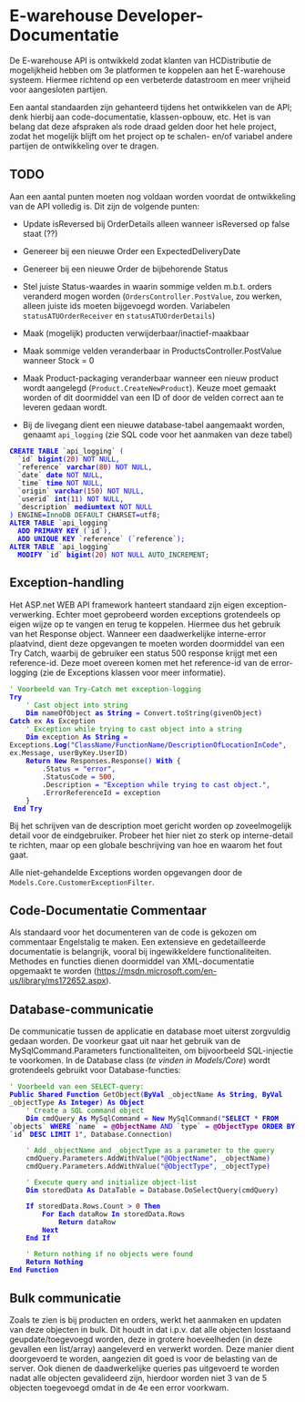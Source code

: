 # E-warehouse Developer-Documentatie
De E-warehouse API is ontwikkeld zodat klanten van HCDistributie de mogelijkheid hebben om 3e platformen te koppelen aan het E-warehouse systeem. Hiermee richtend op een verbeterde datastroom en meer vrijheid voor aangesloten partijen.

Een aantal standaarden zijn gehanteerd tijdens het ontwikkelen van de API; denk hierbij aan code-documentatie, klassen-opbouw, etc. Het is van belang dat deze afspraken als rode draad gelden door het hele project, zodat het mogelijk blijft om het project op te schalen- en/of variabel andere partijen de ontwikkeling over te dragen.

## TODO
Aan een aantal punten moeten nog voldaan worden voordat de ontwikkeling van de API volledig is. Dit zijn de volgende punten:
- Update isReversed bij OrderDetails alleen wanneer isReversed op false staat (??)

- Genereer bij een nieuwe Order een ExpectedDeliveryDate

- Genereer bij een nieuwe Order de bijbehorende Status

- Stel juiste Status-waardes in waarin sommige velden m.b.t. orders veranderd mogen worden (`OrdersController.PostValue`, zou werken, alleen juiste ids moeten bijgevoegd worden. Variabelen `statusATUOrderReceiver` en `statusATUOrderDetails`)

- Maak (mogelijk) producten verwijderbaar/inactief-maakbaar


- Maak sommige velden veranderbaar in ProductsController.PostValue wanneer Stock = 0

- Maak Product-packaging veranderbaar wanneer een nieuw product wordt aangelegd (`Product.CreateNewProduct`). Keuze moet gemaakt worden of dit doormiddel van een ID of door de velden correct aan te leveren gedaan wordt.

- Bij de livegang dient een nieuwe database-tabel aangemaakt worden, genaamt `api_logging` (zie SQL code voor het aanmaken van deze tabel)

<pre><code><span style='color:#0000ff; font-weight:bold; '>CREATE</span> <span style='color:#0000ff; font-weight:bold; '>TABLE</span> <span style='color:#0000e6; '>`</span><span style='color:#000000;'>api_logging</span><span style='color:#0000e6; '>`</span> <span style='color:#0000ff; '>(</span>
  <span style='color:#0000e6; '>`</span><span style='color:#000000;'>id</span><span style='color:#0000e6; '>`</span> <span style='color:#0000ff; font-weight:bold; '>bigint</span><span style='color:#0000ff; '>(</span><span style='color:#800000; '>20</span><span style='color:#0000ff; '>)</span> <span style='color:#0000ff; '>NOT</span> <span style='color:#0000ff; '>NULL</span><span style='color:#0000ff; '>,</span>
  <span style='color:#0000e6; '>`</span><span style='color:#000000;'>reference</span><span style='color:#0000e6; '>`</span> <span style='color:#0000ff; font-weight:bold; '>varchar</span><span style='color:#0000ff; '>(</span><span style='color:#800000; '>80</span><span style='color:#0000ff; '>)</span> <span style='color:#0000ff; '>NOT</span> <span style='color:#0000ff; '>NULL</span><span style='color:#0000ff; '>,</span>
  <span style='color:#0000e6; '>`</span><span style='color:#000000;'>date</span><span style='color:#0000e6; '>`</span> <span style='color:#0000ff; font-weight:bold; '>date</span> <span style='color:#0000ff; '>NOT</span> <span style='color:#0000ff; '>NULL</span><span style='color:#0000ff; '>,</span>
  <span style='color:#0000e6; '>`</span><span style='color:#000000;'>time</span><span style='color:#0000e6; '>`</span> <span style='color:#0000ff; font-weight:bold; '>time</span> <span style='color:#0000ff; '>NOT</span> <span style='color:#0000ff; '>NULL</span><span style='color:#0000ff; '>,</span>
  <span style='color:#0000e6; '>`</span><span style='color:#000000;'>origin</span><span style='color:#0000e6; '>`</span> <span style='color:#0000ff; font-weight:bold; '>varchar</span><span style='color:#0000ff; '>(</span><span style='color:#800000; '>150</span><span style='color:#0000ff; '>)</span> <span style='color:#0000ff; '>NOT</span> <span style='color:#0000ff; '>NULL</span><span style='color:#0000ff; '>,</span>
  <span style='color:#0000e6; '>`</span><span style='color:#000000;'>userid</span><span style='color:#0000e6; '>`</span> <span style='color:#0000ff; font-weight:bold; '>int</span><span style='color:#0000ff; '>(</span><span style='color:#800000; '>11</span><span style='color:#0000ff; '>)</span> <span style='color:#0000ff; '>NOT</span> <span style='color:#0000ff; '>NULL</span><span style='color:#0000ff; '>,</span>
  <span style='color:#0000e6; '>`</span><span style='color:#000000;'>description</span><span style='color:#0000e6; '>`</span> <span style='color:#0000ff; font-weight:bold; '>mediumtext</span> <span style='color:#0000ff; '>NOT</span> <span style='color:#0000ff; '>NULL</span>
<span style='color:#0000ff; '>)</span> ENGINE<span style='color:#0000ff; '>=</span><span style='color:#074726; '>InnoDB</span> <span style='color:#074726; '>DEFAULT</span> CHARSET<span style='color:#0000ff; '>=</span>utf8<span style='color:#0000ff; '>;</span>
<span style='color:#0000ff; font-weight:bold; '>ALTER</span> <span style='color:#0000ff; font-weight:bold; '>TABLE</span> <span style='color:#0000e6; '>`</span><span style='color:#000000;'>api_logging</span><span style='color:#0000e6; '>`</span>
  <span style='color:#0000ff; font-weight:bold; '>ADD</span> <span style='color:#0000ff; font-weight:bold; '>PRIMARY</span> <span style='color:#0000ff; font-weight:bold; '>KEY</span> <span style='color:#0000ff; '>(</span><span style='color:#0000e6; '>`</span><span style='color:#000000;'>id</span><span style='color:#0000e6; '>`</span><span style='color:#0000ff; '>)</span><span style='color:#0000ff; '>,</span>
  <span style='color:#0000ff; font-weight:bold; '>ADD</span> <span style='color:#0000ff; font-weight:bold; '>UNIQUE</span> <span style='color:#0000ff; font-weight:bold; '>KEY</span> <span style='color:#0000e6; '>`</span><span style='color:#000000;'>reference</span><span style='color:#0000e6; '>`</span> <span style='color:#0000ff; '>(</span><span style='color:#0000e6; '>`</span><span style='color:#000000;'>reference</span><span style='color:#0000e6; '>`</span><span style='color:#0000ff; '>)</span><span style='color:#0000ff; '>;</span>
<span style='color:#0000ff; font-weight:bold; '>ALTER</span> <span style='color:#0000ff; font-weight:bold; '>TABLE</span> <span style='color:#0000e6; '>`</span><span style='color:#000000;'>api_logging</span><span style='color:#0000e6; '>`</span>
  <span style='color:#0000ff; font-weight:bold; '>MODIFY</span> <span style='color:#0000e6; '>`</span><span style='color:#000000;'>id</span><span style='color:#0000e6; '>`</span> <span style='color:#0000ff; font-weight:bold; '>bigint</span><span style='color:#0000ff; '>(</span><span style='color:#800000; '>20</span><span style='color:#0000ff; '>)</span> <span style='color:#0000ff; '>NOT</span> <span style='color:#0000ff; '>NULL</span> <span style='color:#074726; '>AUTO_INCREMENT</span><span style='color:#0000ff; '>;</span>
</code></pre>

## Exception-handling
Het ASP.net WEB API framework hanteert standaard zijn eigen exception-verwerking. Echter moet geprobeerd worden exceptions grotendeels op eigen wijze op te vangen en terug te koppelen. Hiermee dus het gebruik van het Response object. Wanneer een daadwerkelijke interne-error plaatvind, dient deze opgevangen te moeten worden doormiddel van een Try Catch, waarbij de gebruiker een status 500 response krijgt met een reference-id. Deze moet overeen komen met het reference-id van de error-logging (zie de Exceptions klassen voor meer informatie).
<pre><code><span style='color:#008000; '>' Voorbeeld van Try-Catch met exception-logging</span>
<span style='color:#0000ff; font-weight:bold; '>Try</span>
    <span style='color:#008000; '>' Cast object into string</span>
    <span style='color:#0000ff; font-weight:bold; '>Dim</span> nameOfObject <span style='color:#0000ff; font-weight:bold; '>as</span> <span style='color:#0000ff; font-weight:bold; '>String</span> <span style='color:#0000ff; '>=</span> Convert<span style='color:#800000; '>.</span>toString<span style='color:#0000ff; '>(</span>givenObject<span style='color:#0000ff; '>)</span>
<span style='color:#0000ff; font-weight:bold; '>Catch</span> ex <span style='color:#0000ff; font-weight:bold; '>As</span> Exception
    <span style='color:#008000; '>' Exception while trying to cast object into a string</span>
    <span style='color:#0000ff; font-weight:bold; '>Dim</span> exception <span style='color:#0000ff; font-weight:bold; '>As</span> <span style='color:#0000ff; font-weight:bold; '>String</span> <span style='color:#0000ff; '>=</span> Exceptions<span style='color:#800000; '>.</span><span style='color:#0000ff; font-weight:bold; '>Log</span><span style='color:#0000ff; '>(</span><span style='color:#0000e6; '>"ClassName/FunctionName/DescriptionOfLocationInCode"</span><span style='color:#0000ff; '>,</span> ex<span style='color:#800000; '>.</span>Message<span style='color:#0000ff; '>,</span> userByKey<span style='color:#800000; '>.</span>UserID<span style='color:#0000ff; '>)</span>
    <span style='color:#0000ff; font-weight:bold; '>Return</span> <span style='color:#0000ff; font-weight:bold; '>New</span> Responses<span style='color:#800000; '>.</span>Response<span style='color:#0000ff; '>(</span><span style='color:#0000ff; '>)</span> <span style='color:#0000ff; font-weight:bold; '>With</span> {
        <span style='color:#0000ff; '>.</span>Status <span style='color:#0000ff; '>=</span> <span style='color:#0000e6; '>"error"</span><span style='color:#0000ff; '>,</span>
        <span style='color:#0000ff; '>.</span>StatusCode <span style='color:#0000ff; '>=</span> <span style='color:#800000; '>500</span><span style='color:#0000ff; '>,</span>
        <span style='color:#0000ff; '>.</span>Description <span style='color:#0000ff; '>=</span> <span style='color:#0000e6; '>"Exception while trying to cast object."</span><span style='color:#0000ff; '>,</span>
        <span style='color:#0000ff; '>.</span>ErrorReferenceId <span style='color:#0000ff; '>=</span> exception
    }
 <span style='color:#0000ff; font-weight:bold; '>End</span> <span style='color:#0000ff; font-weight:bold; '>Try</span>
</code></pre>

Bij het schrijven van de description moet gericht worden op zoveelmogelijk detail voor de eindgebruiker. Probeer het hier niet zo sterk op interne-detail te richten, maar op een globale beschrijving van hoe en waarom het fout gaat.

Alle niet-gehandelde Exceptions worden opgevangen door de `Models.Core.CustomerExceptionFilter`.

## Code-Documentatie Commentaar
Als standaard voor het documenteren van de code is gekozen om commentaar Engelstalig te maken. Een extensieve en gedetailleerde documentatie is belangrijk, vooral bij ingewikkeldere functionaliteiten. Methodes en functies dienen doormiddel van XML-documentatie opgemaakt te worden (https://msdn.microsoft.com/en-us/library/ms172652.aspx).
## Database-communicatie
De communicatie tussen de applicatie en database moet uiterst zorgvuldig gedaan worden. De voorkeur gaat uit naar het gebruik van de MySqlCommand.Parameters functionaliteiten, om bijvoorbeeld SQL-injectie te voorkomen. In de Database class (_te vinden in Models/Core_) wordt grotendeels gebruikt voor Database-functies:

<pre><code><span style='color:#008000; '>' Voorbeeld van een SELECT-query:</span>
<span style='color:#0000ff; font-weight:bold; '>Public</span> <span style='color:#0000ff; font-weight:bold; '>Shared</span> <span style='color:#0000ff; font-weight:bold; '>Function</span> GetObject<span style='color:#0000ff; '>(</span><span style='color:#0000ff; font-weight:bold; '>ByVal</span> _objectName <span style='color:#0000ff; font-weight:bold; '>As</span> <span style='color:#0000ff; font-weight:bold; '>String</span><span style='color:#0000ff; '>,</span> <span style='color:#0000ff; font-weight:bold; '>ByVal</span> _objectType <span style='color:#0000ff; font-weight:bold; '>As</span> <span style='color:#0000ff; font-weight:bold; '>Integer</span><span style='color:#0000ff; '>)</span> <span style='color:#0000ff; font-weight:bold; '>As</span> <span style='color:#0000ff; font-weight:bold; '>Object</span>
    <span style='color:#008000; '>' Create a SQL command object</span>
    <span style='color:#0000ff; font-weight:bold; '>Dim</span> cmdQuery <span style='color:#0000ff; font-weight:bold; '>As</span> MySqlCommand <span style='color:#0000ff; '>=</span> <span style='color:#0000ff; font-weight:bold; '>New</span> MySqlCommand<span style='color:#0000ff; '>(</span><span style='color:#0000e6; '>"<span style='color:#0000ff; font-weight:bold; '>SELECT</span> <span style='color:#0000ff; '>*</span> <span style='color:#0000ff; font-weight:bold; '>FROM</span> <span style='color:#0000e6; '>`</span><span style='color:#000000;'>objects</span><span style='color:#0000e6; '>`</span> <span style='color:#0000ff; font-weight:bold; '>WHERE</span> <span style='color:#0000e6; '>`</span><span style='color:#000000;'>name</span><span style='color:#0000e6; '>`</span> <span style='color:#0000ff; '>=</span> <span style='color:#800080; font-weight:bold; '>@ObjectName</span> <span style='color:#0000ff; '>AND</span> <span style='color:#0000e6; '>`</span><span style='color:#000000;'>type</span><span style='color:#0000e6; '>`</span> <span style='color:#0000ff; '>=</span> <span style='color:#800080; font-weight:bold; '>@ObjectType</span> <span style='color:#0000ff; font-weight:bold; '>ORDER</span> <span style='color:#0000ff; font-weight:bold; '>BY</span> <span style='color:#0000e6; '>`</span><span style='color:#000000;'>id</span><span style='color:#0000e6; '>`</span> <span style='color:#0000ff; font-weight:bold; '>DESC</span> <span style='color:#0000ff; font-weight:bold; '>LIMIT</span> <span style='color:#800000; '>1</span>"</span><span style='color:#0000ff; '>,</span> Database<span style='color:#800000; '>.</span>Connection<span style='color:#0000ff; '>)</span>

    <span style='color:#008000; '>' Add _objectName and _objectType as a parameter to the query</span>
    cmdQuery<span style='color:#800000; '>.</span>Parameters<span style='color:#800000; '>.</span>AddWithValue<span style='color:#0000ff; '>(</span><span style='color:#0000e6; '>"@ObjectName"</span><span style='color:#0000ff; '>,</span> _objectName<span style='color:#0000ff; '>)</span>
    cmdQuery<span style='color:#800000; '>.</span>Parameters<span style='color:#800000; '>.</span>AddWithValue<span style='color:#0000ff; '>(</span><span style='color:#0000e6; '>"@ObjectType"</span><span style='color:#0000ff; '>,</span> _objectType<span style='color:#0000ff; '>)</span>

    <span style='color:#008000; '>' Execute query and initialize object-list</span>
    <span style='color:#0000ff; font-weight:bold; '>Dim</span> storedData <span style='color:#0000ff; font-weight:bold; '>As</span> DataTable <span style='color:#0000ff; '>=</span> Database<span style='color:#800000; '>.</span>DoSelectQuery<span style='color:#0000ff; '>(</span>cmdQuery<span style='color:#0000ff; '>)</span>

    <span style='color:#0000ff; font-weight:bold; '>If</span> storedData<span style='color:#800000; '>.</span>Rows<span style='color:#800000; '>.</span>Count <span style='color:#0000ff; '>></span> <span style='color:#800000; '>0</span> <span style='color:#0000ff; font-weight:bold; '>Then</span>
        <span style='color:#0000ff; font-weight:bold; '>For</span> <span style='color:#0000ff; font-weight:bold; '>Each</span> dataRow <span style='color:#0000ff; font-weight:bold; '>In</span> storedData<span style='color:#800000; '>.</span>Rows
            <span style='color:#0000ff; font-weight:bold; '>Return</span> dataRow
        <span style='color:#0000ff; font-weight:bold; '>Next</span>
    <span style='color:#0000ff; font-weight:bold; '>End</span> <span style='color:#0000ff; font-weight:bold; '>If</span>

    <span style='color:#008000; '>' Return nothing if no objects were found</span>
    <span style='color:#0000ff; font-weight:bold; '>Return</span> <span style='color:#0000ff; font-weight:bold; '>Nothing</span>
<span style='color:#0000ff; font-weight:bold; '>End</span> <span style='color:#0000ff; font-weight:bold; '>Function</span>
</code></pre>


## Bulk communicatie
Zoals te zien is bij producten en orders, werkt het aanmaken en updaten van deze objecten in bulk. Dit houdt in dat i.p.v. dat alle objecten losstaand geupdate/toegevoegd worden, deze in grotere hoeveelheden (in deze gevallen een list/array) aangeleverd en verwerkt worden. Deze manier dient doorgevoerd te worden, aangezien dit goed is voor de belasting van de server. Ook dienen de daadwerkelijke queries pas uitgevoerd te worden nadat alle objecten gevalideerd zijn, hierdoor worden niet 3 van de 5 objecten toegevoegd omdat in de 4e een error voorkwam.

